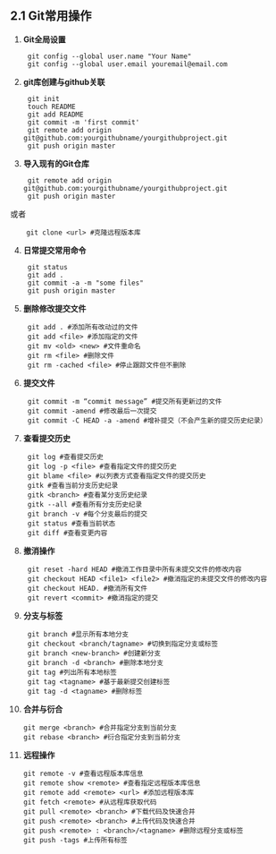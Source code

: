 ## 2.1 Git常用操作

1. **Git全局设置**

		git config --global user.name "Your Name"
		git config --global user.email youremail@email.com
2. **git库创建与github关联**
		
		git init 
		touch README
		git add README
		git commit -m 'first commit'
		git remote add origin git@github.com:yourgithubname/yourgithubproject.git
		git push origin master

3. **导入现有的Git仓库**  
		
		git remote add origin git@github.com:yourgithubname/yourgithubproject.git
		git push origin master
或者

		git clone <url> #克隆远程版本库 

4. **日常提交常用命令**
		
		git status
		git add .
		git commit -a -m "some files"
		git push origin master

5. **删除修改提交文件**


		git add . #添加所有改动过的文件 
	    git add <file> #添加指定的文件 
	    git mv <old> <new> #文件重命名 
	    git rm <file> #删除文件 
	    git rm -cached <file> #停止跟踪文件但不删除 
6. **提交文件** 

    	git commit -m “commit message” #提交所有更新过的文件 
    	git commit -amend #修改最后一次提交 
    	git commit -C HEAD -a -amend #增补提交（不会产生新的提交历史纪录）
7. **查看提交历史** 

    	git log #查看提交历史 
    	git log -p <file> #查看指定文件的提交历史 
    	git blame <file> #以列表方式查看指定文件的提交历史 
    	gitk #查看当前分支历史纪录 
    	gitk <branch> #查看某分支历史纪录 
    	gitk --all #查看所有分支历史纪录 
    	git branch -v #每个分支最后的提交 
    	git status #查看当前状态 
    	git diff #查看变更内容 

8. **撤消操作**
 
	    git reset -hard HEAD #撤消工作目录中所有未提交文件的修改内容 
	    git checkout HEAD <file1> <file2> #撤消指定的未提交文件的修改内容 
		git checkout HEAD. #撤消所有文件 
	    git revert <commit> #撤消指定的提交 

9. **分支与标签**
 
	    git branch #显示所有本地分支 
	    git checkout <branch/tagname> #切换到指定分支或标签 
	    git branch <new-branch> #创建新分支 
	    git branch -d <branch> #删除本地分支 
	    git tag #列出所有本地标签 
	    git tag <tagname> #基于最新提交创建标签 
	    git tag -d <tagname> #删除标签 

10. **合并与衍合** 
		
	    git merge <branch> #合并指定分支到当前分支 
	    git rebase <branch> #衍合指定分支到当前分支 

11. **远程操作**
 
	    git remote -v #查看远程版本库信息 
	    git remote show <remote> #查看指定远程版本库信息 
	    git remote add <remote> <url> #添加远程版本库 
	    git fetch <remote> #从远程库获取代码 
	    git pull <remote> <branch> #下载代码及快速合并 
	    git push <remote> <branch> #上传代码及快速合并 
	    git push <remote> : <branch>/<tagname> #删除远程分支或标签 
	    git push -tags #上传所有标签 